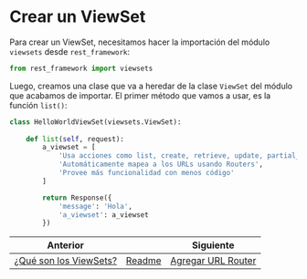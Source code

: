 # Crear un ViewSet

Para crear un ViewSet, necesitamos hacer la importación del módulo `viewsets` desde `rest_framework`:

```py
from rest_framework import viewsets
```

Luego, creamos una clase que va a heredar de la clase `ViewSet` del módulo que acabamos de importar. El primer método que vamos a usar, es la función `list()`:

```py
class HelloWorldViewSet(viewsets.ViewSet):
    
    def list(self, request):
        a_viewset = [
            'Usa acciones como list, create, retrieve, update, partial_update, delete'
            'Automáticamente mapea a los URLs usando Routers',
            'Provee más funcionalidad con menos código'
        ]

        return Response({
            'message': 'Hola',
            'a_viewset': a_viewset
        })
```

| Anterior |                        | Siguiente                                   |
| -------- | ---------------------- | ------------------------------------------- |
| [¿Qué son los ViewSets?](14_Que_es_ViewSet.md) | [Readme](../../README.md) | [Agregar URL Router](16_Agregar_URL_Router.md) |
